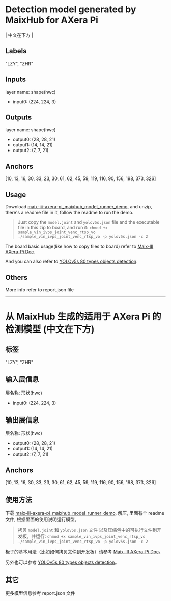 
# Detection model generated by MaixHub for AXera Pi

| 中文在下方 |

## Labels

"LZY", "ZHR"

## Inputs

layer name: shape(hwc)

* input0: (224, 224, 3)

## Outputs

layer name: shape(hwc)

* output0: (28, 28, 21)
* output1: (14, 14, 21)
* output2: (7, 7, 21)

## Anchors

[10, 13, 16, 30, 33, 23, 30, 61, 62, 45, 59, 119, 116, 90, 156, 198, 373, 326]

## Usage

Download [maix-iii-axera-pi_maixhub_model_runner_demo](https://maixhub.com/model/zoo/93),
and unzip, there's a readme file in it, follow the readme to run the demo.
> Just copy the `model.joint` and `yolov5s.json` file and the executable file in this zip to board, and run it:
> `chmod +x sample_vin_ivps_joint_venc_rtsp_vo`
> `./sample_vin_ivps_joint_venc_rtsp_vo -p yolov5s.json -c 2`

The board basic usage(like how to copy files to board) refer to [Maix-III AXera-Pi Doc](https://wiki.sipeed.com/m3axpi).

And you can also refer to [YOLOv5s 80 types objects detection](https://maixhub.com/model/zoo/93).


## Others

More info refer to report.json file

--------------

# 从 MaixHub 生成的适用于 AXera Pi 的检测模型 (中文在下方)

## 标签

"LZY", "ZHR"

## 输入层信息

层名称: 形状(hwc)

* input0: (224, 224, 3)

## 输出层信息

层名称: 形状(hwc)

* output0: (28, 28, 21)
* output1: (14, 14, 21)
* output2: (7, 7, 21)

## Anchors

[10, 13, 16, 30, 33, 23, 30, 61, 62, 45, 59, 119, 116, 90, 156, 198, 373, 326]

## 使用方法

下载 [maix-iii-axera-pi_maixhub_model_runner_demo](https://maixhub.com/model/zoo/93),
解压, 里面有个 readme 文件, 根据里面的使用说明运行模型。
> 拷贝 `model.joint` 和 `yolov5s.json` 文件 以及压缩包中的可执行文件到开发板，并运行:
> `chmod +x sample_vin_ivps_joint_venc_rtsp_vo`
> `./sample_vin_ivps_joint_venc_rtsp_vo -p yolov5s.json -c 2`

板子的基本用法（比如如何拷贝文件到开发板）请参考 [Maix-III AXera-Pi Doc](https://wiki.sipeed.com/m3axpi)。

另外也可以参考 [YOLOv5s 80 types objects detection](https://maixhub.com/model/zoo/93)。


## 其它

更多模型信息参考 report.json 文件

